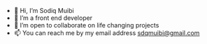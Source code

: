 - 👋 Hi, I’m Sodiq Muibi
- 👀 I’m a front end developer
- 💞️ I’m open to collaborate on life changing projects
- 📫 You can reach me by my email address sdqmuibi@gmail.com



<!---
sodiqmuibi/sodiqmuibi is a ✨ special ✨ repository because its `README.md` (this file) appears on your GitHub profile.
You can click the Preview link to take a look at your changes.
--->

